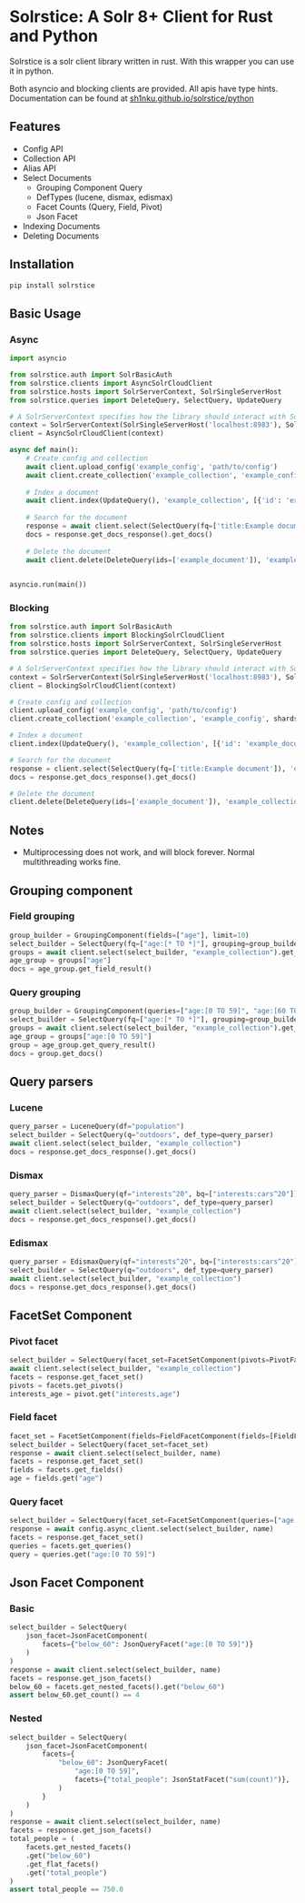 # Solrstice: A Solr 8+ Client for Rust and Python
Solrstice is a solr client library written in rust. With this wrapper you can use it in python.

Both asyncio and blocking clients are provided. All apis have type hints.
Documentation can be found at [sh1nku.github.io/solrstice/python](https://sh1nku.github.io/solrstice/python)
## Features
* Config API
* Collection API
* Alias API
* Select Documents
    * Grouping Component Query
    * DefTypes (lucene, dismax, edismax)
    * Facet Counts (Query, Field, Pivot)
    * Json Facet
* Indexing Documents
* Deleting Documents
## Installation
```bash
pip install solrstice
```
## Basic Usage
### Async
```python
import asyncio

from solrstice.auth import SolrBasicAuth
from solrstice.clients import AsyncSolrCloudClient
from solrstice.hosts import SolrServerContext, SolrSingleServerHost
from solrstice.queries import DeleteQuery, SelectQuery, UpdateQuery

# A SolrServerContext specifies how the library should interact with Solr
context = SolrServerContext(SolrSingleServerHost('localhost:8983'), SolrBasicAuth('solr', 'SolrRocks'))
client = AsyncSolrCloudClient(context)

async def main():
    # Create config and collection
    await client.upload_config('example_config', 'path/to/config')
    await client.create_collection('example_collection', 'example_config', shards=1, replication_factor=1)
    
    # Index a document
    await client.index(UpdateQuery(), 'example_collection', [{'id': 'example_document', 'title': 'Example document'}])
    
    # Search for the document
    response = await client.select(SelectQuery(fq=['title:Example document']), 'example_collection')
    docs = response.get_docs_response().get_docs()
    
    # Delete the document
    await client.delete(DeleteQuery(ids=['example_document']), 'example_collection')
    

asyncio.run(main())
```
### Blocking
```python
from solrstice.auth import SolrBasicAuth
from solrstice.clients import BlockingSolrCloudClient
from solrstice.hosts import SolrServerContext, SolrSingleServerHost
from solrstice.queries import DeleteQuery, SelectQuery, UpdateQuery

# A SolrServerContext specifies how the library should interact with Solr
context = SolrServerContext(SolrSingleServerHost('localhost:8983'), SolrBasicAuth('solr', 'SolrRocks'))
client = BlockingSolrCloudClient(context)

# Create config and collection
client.upload_config('example_config', 'path/to/config')
client.create_collection('example_collection', 'example_config', shards=1, replication_factor=1)

# Index a document
client.index(UpdateQuery(), 'example_collection', [{'id': 'example_document', 'title': 'Example document'}])

# Search for the document
response = client.select(SelectQuery(fq=['title:Example document']), 'example_collection')
docs = response.get_docs_response().get_docs()

# Delete the document
client.delete(DeleteQuery(ids=['example_document']), 'example_collection')
```

## Notes
* Multiprocessing does not work, and will block forever. Normal multithreading works fine.
## Grouping component
### Field grouping
```python
group_builder = GroupingComponent(fields=["age"], limit=10)
select_builder = SelectQuery(fq=["age:[* TO *]"], grouping=group_builder)
groups = await client.select(select_builder, "example_collection").get_groups()
age_group = groups["age"]
docs = age_group.get_field_result()
```
### Query grouping
```python
group_builder = GroupingComponent(queries=["age:[0 TO 59]", "age:[60 TO *]"], limit=10)
select_builder = SelectQuery(fq=["age:[* TO *]"], grouping=group_builder)
groups = await client.select(select_builder, "example_collection").get_groups()
age_group = groups["age:[0 TO 59]"]
group = age_group.get_query_result()
docs = group.get_docs()
```
## Query parsers
### Lucene
```python
query_parser = LuceneQuery(df="population")
select_builder = SelectQuery(q="outdoors", def_type=query_parser)
await client.select(select_builder, "example_collection")
docs = response.get_docs_response().get_docs()
```
### Dismax
```python
query_parser = DismaxQuery(qf="interests^20", bq=["interests:cars^20"])
select_builder = SelectQuery(q="outdoors", def_type=query_parser)
await client.select(select_builder, "example_collection")
docs = response.get_docs_response().get_docs()
```
### Edismax
```python
query_parser = EdismaxQuery(qf="interests^20", bq=["interests:cars^20"])
select_builder = SelectQuery(q="outdoors", def_type=query_parser)
await client.select(select_builder, "example_collection")
docs = response.get_docs_response().get_docs()
```
## FacetSet Component
### Pivot facet
```python
select_builder = SelectQuery(facet_set=FacetSetComponent(pivots=PivotFacetComponent(["interests,age"])))
await client.select(select_builder, "example_collection")
facets = response.get_facet_set()
pivots = facets.get_pivots()
interests_age = pivot.get("interests,age")
```
### Field facet
```python
facet_set = FacetSetComponent(fields=FieldFacetComponent(fields=[FieldFacetEntry("age")]))
select_builder = SelectQuery(facet_set=facet_set)
response = await client.select(select_builder, name)
facets = response.get_facet_set()
fields = facets.get_fields()
age = fields.get("age")
```
### Query facet
```python
select_builder = SelectQuery(facet_set=FacetSetComponent(queries=["age:[0 TO 59]"]))
response = await config.async_client.select(select_builder, name)
facets = response.get_facet_set()
queries = facets.get_queries()
query = queries.get("age:[0 TO 59]")
```
## Json Facet Component
### Basic
```python
select_builder = SelectQuery(
    json_facet=JsonFacetComponent(
        facets={"below_60": JsonQueryFacet("age:[0 TO 59]")}
    )
)
response = await client.select(select_builder, name)
facets = response.get_json_facets()
below_60 = facets.get_nested_facets().get("below_60")
assert below_60.get_count() == 4
```
### Nested
```python
select_builder = SelectQuery(
    json_facet=JsonFacetComponent(
        facets={
            "below_60": JsonQueryFacet(
                "age:[0 TO 59]",
                facets={"total_people": JsonStatFacet("sum(count)")},
            )
        }
    )
)
response = await client.select(select_builder, name)
facets = response.get_json_facets()
total_people = (
    facets.get_nested_facets()
    .get("below_60")
    .get_flat_facets()
    .get("total_people")
)
assert total_people == 750.0
```